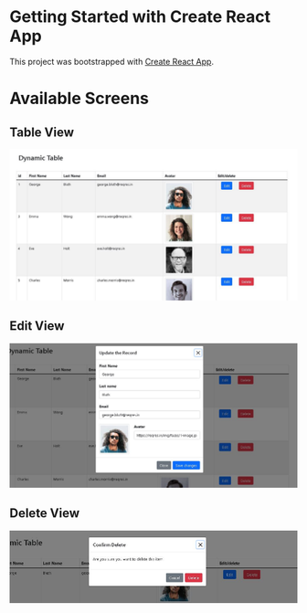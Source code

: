 # Getting Started with Create React App

This project was bootstrapped with [Create React App](https://github.com/facebook/create-react-app).

# Available Screens

## Table View 
![alt text](tableView.JPG)

## Edit View
![alt text](editView.JPG)

## Delete View
![alt text](deleteView.JPG)

